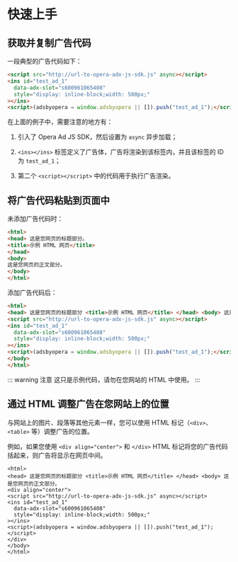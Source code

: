 # 快速上手

## 获取并复制广告代码

一段典型的广告代码如下：

``` html
<script src="http://url-to-opera-adx-js-sdk.js" async></script>
<ins id="test_ad_1"
  data-adx-slot="s600961065408"
  style="display: inline-block;width: 500px;"
></ins>
<script>(adsbyopera = window.adsbyopera || []).push("test_ad_1");</script>
```

在上面的例子中，需要注意的地方有：

1. 引入了 Opera Ad JS SDK，然后设置为 ```async``` 异步加载；

2. ```<ins></ins>``` 标签定义了广告体，广告将渲染到该标签内，并且该标签的 ID 为 ```test_ad_1```；

3. 第二个 ```<script></script>``` 中的代码用于执行广告渲染。


## 将广告代码粘贴到页面中

未添加广告代码时：

``` html
<html>
<head> 这是您网页的标题部分。
<title>示例 HTML 网页</title>
</head>
<body>
这是您网页的正文部分。
</body>
</html>
```

添加广告代码后：

``` html
<html>
<head> 这是您网页的标题部分 <title>示例 HTML 网页</title> </head> <body> 这是您网页的正文部分。
<script src="http://url-to-opera-adx-js-sdk.js" async></script>
<ins id="test_ad_1"
  data-adx-slot="s600961065408"
  style="display: inline-block;width: 500px;"
></ins>
<script>(adsbyopera = window.adsbyopera || []).push("test_ad_1");</script>
</body>
</html>
```

::: warning 注意
这只是示例代码，请勿在您网站的 HTML 中使用。
:::

## 通过 HTML 调整广告在您网站上的位置

与网站上的图片、段落等其他元素一样，您可以使用 HTML 标记（```<div>```、```<table>``` 等）调整广告的位置。

例如，如果您使用 ```<div align="center">``` 和 ```</div>``` HTML 标记将您的广告代码括起来，则广告将显示在网页中间。

``` html{3,10}
<html>
<head> 这是您网页的标题部分 <title>示例 HTML 网页</title> </head> <body> 这是您网页的正文部分。
<div align="center">
<script src="http://url-to-opera-adx-js-sdk.js" async></script>
<ins id="test_ad_1"
  data-adx-slot="s600961065408"
  style="display: inline-block;width: 500px;"
></ins>
<script>(adsbyopera = window.adsbyopera || []).push("test_ad_1");</script>
</div>
</body>
</html>
```
